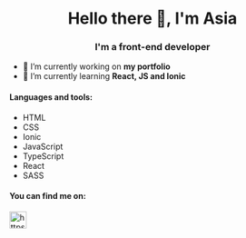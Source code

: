 <h1 align="center">Hello there 👋, I'm Asia</h1>
<h3 align="center">I'm a front-end developer</h3>

- 🔭 I’m currently working on **my portfolio**
- 🌱 I’m currently learning **React, JS and Ionic**

<h4>Languages and tools:</h4>
  <ul>
    <li>HTML</li>
    <li>CSS</li>
    <li>Ionic</li>
    <li>JavaScript</li>
    <li>TypeScript</li>
    <li>React</li>
    <li>SASS</li>
  </ul>

<h4>You can find me on:</h4>
<p>
<a href="https://linkedin.com/in/joanna-skrzypczak/" target="blank"><img align="center" src="https://cdn.jsdelivr.net/npm/simple-icons@3.0.1/icons/linkedin.svg" alt="https://www.linkedin.com/in/joanna-skrzypczak/" height="30" width="30" /></a>
</p>
